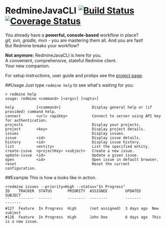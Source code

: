# RedmineJavaCLI [![Build Status](https://travis-ci.org/a11n/RedmineJavaCLI.svg)](https://travis-ci.org/a11n/RedmineJavaCLI) [![Coverage Status](https://coveralls.io/repos/a11n/RedmineJavaCLI/badge.svg)](https://coveralls.io/r/a11n/RedmineJavaCLI)

You already have a **powerful, console-based** workflow in place?  
*git, svn, gradle, mvn* - you are mastering them all. And you are fast!  
But Redmine breaks your workflow?

**Not anymore:** RedmineJavaCLI is here for you.  
A convenient, comprehensive, stateful Redmine client.  
Your new companion.

For setup instructions, user guide and protips see the [project page](http://a11n.github.io/RedmineJavaCLI).

##Usage
Just type `redmine help` to see what's waiting for you:
```shell
> redmine help
usage: redmine <command> [<args>] [<opts>]

help          [<command>]              Display general help or (if provided) command help.  
connect       <url> <apiKey>           Connect to server using API key for authentication.  
projects                               Display your projects.                               
project       <key>                    Display project details.                             
issues                                 Display issues.                                      
issue         <id>                     Display issue details.                               
history       <id>                     Display issue history.                               
list          <entity>                 List the specified entity.                           
create-issue  <projectKey> <subject>   Create a new issue.                                  
update-issue  <id>                     Update a given issue.                                
open          <id>                     Open issue in default browser.                       
reset                                  Reset the current configuration.
```
##Example
This is how a looks like in action.
```shell
>redmine issues --priority=High --status="In Progress"
ID    TRACKER  STATUS       PRIORITY  ASSIGNEE        UPDATED     SUBJECT
¯¯    ¯¯¯¯¯¯¯  ¯¯¯¯¯¯       ¯¯¯¯¯¯¯¯  ¯¯¯¯¯¯¯¯        ¯¯¯¯¯¯¯     ¯¯¯¯¯¯¯
#127  Feature  In Progress  High      (not assigned)  3 days ago  New subject
#126  Feature  In Progress  High      John Doe        6 days ago  This is a new issue.  
```
